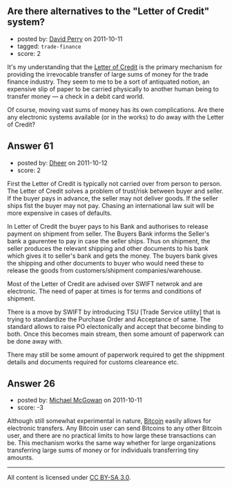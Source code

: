 ## Are there alternatives to the "Letter of Credit" system?

- posted by: [David Perry](https://stackexchange.com/users/-1/8-david-perry) on 2011-10-11
- tagged: `trade-finance`
- score: 2

It's my understanding that the [Letter of Credit][1] is the primary mechanism for providing the irrevocable transfer of large sums of money for the trade finance industry. They seem to me to be a sort of antiquated notion, an expensive slip of paper to be carried physically to another human being to transfer money &mdash; a check in a debit card world.

Of course, moving vast sums of money has its own complications. Are there any electronic systems available (or in the works) to do away with the Letter of Credit?


  [1]: http://en.wikipedia.org/wiki/Letter_of_credit


## Answer 61

- posted by: [Dheer](https://stackexchange.com/users/-1/100-dheer) on 2011-10-12
- score: 2

First the Letter of Credit is typically not carried over from person to person.  
The Letter of Credit solves a problem of trust/risk between buyer and seller. If the buyer pays in advance, the seller may not deliver goods. If the seller ships fist the buyer may not pay. Chasing an international law suit will be more expensive in cases of defaults.  

In Letter of Credit the buyer pays to his Bank and authorises to release payment on shipment from seller. The Buyers Bank informs the Seller's bank a gaurentee to pay in case the seller ships. Thus on shipment, the seller produces the relevant shipping and other documents to his bank which gives it to seller's bank and gets the money. The buyers bank gives the shipping and other documents to buyer who would need these to release the goods from customers/shipment companies/warehouse.  

Most of the Letter of Credit are advised over SWIFT netwrok and are electronic. The need of paper at times is for terms and conditions of shipment.

There is a move by SWIFT by introducing TSU [Trade Service utility] that is trying to standardize the Purchase Order and Acceptance of same. The standard allows to raise PO electonically and accept that become binding to both. Once this becomes main stream, then some amount of paperwork can be done away with.

There may still be some amount of paperwork required to get the shippment details and documents required for customs cleareance etc.



## Answer 26

- posted by: [Michael McGowan](https://stackexchange.com/users/-1/40-michael-mcgowan) on 2011-10-11
- score: -3

<p>Although still somewhat experimental in nature, <a href="http://en.wikipedia.org/wiki/Bitcoin" rel="nofollow">Bitcoin</a> easily allows for electronic transfers.  Any Bitcoin user can send Bitcoins to any other Bitcoin user, and there are no practical limits to how large these transactions can be.  This mechanism works the same way whether for large organizations transferring large sums of money or for individuals transferring tiny amounts.</p>




---

All content is licensed under [CC BY-SA 3.0](https://creativecommons.org/licenses/by-sa/3.0/).
